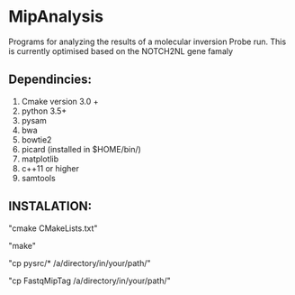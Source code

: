 # MipAnalysis
Programs for analyzing the results of a molecular inversion Probe run.
This is currently optimised based on the NOTCH2NL gene famaly

## Dependincies:
1. Cmake version 3.0 + 
2. python 3.5+
3. pysam
4. bwa
5. bowtie2
6. picard (installed in $HOME/bin/)
7. matplotlib
8. c++11 or higher
9. samtools 

## INSTALATION:

"cmake CMakeLists.txt"

"make"

"cp pysrc/* /a/directory/in/your/path/"

"cp FastqMipTag /a/directory/in/your/path/"
